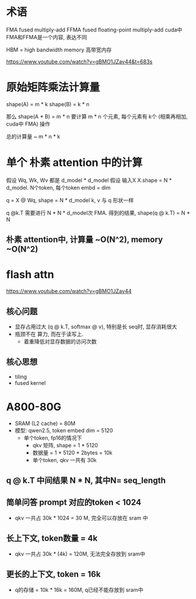 # 术语
FMA fused multiply-add
FFMA fused floating-point multiply-add
cuda中 FMA和FFMA是一个内容, 表达不同

HBM = high bandwidth memory 高带宽内存

https://www.youtube.com/watch?v=gBMO1JZav44&t=683s

# 原始矩阵乘法计算量
shape(A) = m * k
shape(B) = k * n

那么 shape(A * B) = m * n
要计算 m * n 个元素, 每个元素有 k个 (相乘再相加, cuda中 FMA) 操作

总的计算量 ~ m * n * k

# 单个 朴素 attention 中的计算
假设 Wq, Wk, Wv 都是 d_model * d_model
假设 输入X X.shape = N * d_model. N个token, 每个token embd = dim


q = X @ Wq, shape = N * d_model
k, v 与 q 形状一样

q @k.T 需要进行  N * N * d_model次 FMA.
得到的结果, shape(q @ k.T) = N * N

## 朴素 attention中, 计算量 ~O(N^2), memory ~O(N^2)


# flash attn
https://www.youtube.com/watch?v=gBMO1JZav44


## 核心问题
- 显存占用过大 (q @ k.T, softmax @ v), 特别是长 seq时, 显存消耗很大
- 瓶颈不在 算力, 而在于读写上.
  - 着重降低对显存数据的访问次数

## 核心思想
- tiling
- fused kernel

# A800-80G
- SRAM (L2 cache) = 80M
- 模型: qwen2.5, token embed dim = 5120
  - 单个token, fp16的情况下
    - qkv 矩阵, shape = 1 * 5120
    - 数据量 = 1 * 5120 * 2bytes = 10k
    - 单个token, qkv 一共有 30k

## q @ k.T 中间结果 N * N, 其中N= seq_length


## 简单问答 prompt 对应的token < 1024
- qkv 一共占 30k * 1024 = 30 M, 完全可以存放在 sram 中

## 长上下文, token数量 = 4k
- qkv 一共占 30k * (4k) = 120M, 无法完全存放到 sram中

## 更长的上下文, token = 16k
- q的存储 = 10k * 16k = 160M, q已经不能存放到 sram中
